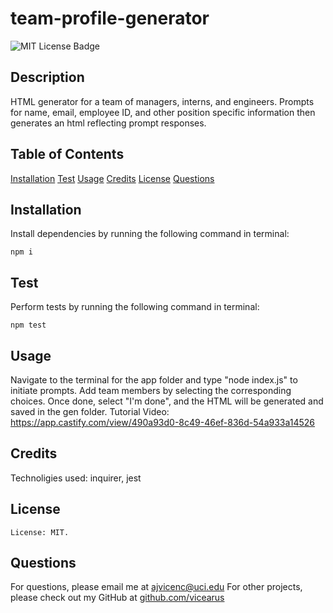 # team-profile-generator
![MIT License Badge](https://img.shields.io/badge/license-MIT-blue.svg)
  ## Description
  HTML generator for a team of managers, interns, and engineers. Prompts for name, email, employee ID, and other position specific information  then generates an html reflecting prompt responses.
  ## Table of Contents
  [Installation](#Installation) 
  [Test](#Test) 
  [Usage](#Usage) 
  [Credits](#Credits)
  [License](#License) 
  [Questions](#Questions) 
  ## Installation
  Install dependencies by running the following command in terminal: 
  ```
  npm i
  ```
  ## Test
  Perform tests by running the following command in terminal: 
  ```
  npm test
  ```
  ## Usage
  Navigate to the terminal for the app folder and type "node index.js" to initiate prompts. Add team members by selecting the corresponding choices. Once done, select "I'm done", and the HTML will be generated and saved in the gen folder.
  Tutorial Video: https://app.castify.com/view/490a93d0-8c49-46ef-836d-54a933a14526
  
  ## Credits
  Technoligies used: inquirer, jest
  ## License
    License: MIT.
  ## Questions
  For questions, please email me at ajvicenc@uci.edu
  For other projects, please check out my GitHub at [github.com/vicearus](github.com/vicearus)
